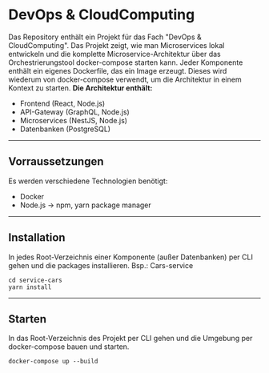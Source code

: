 # DevOps & CloudComputing

Das Repository enthält ein Projekt für das Fach "DevOps & CloudComputing". Das Projekt zeigt, wie man Microservices lokal entwickeln und die komplette Microservice-Architektur über das Orchestrierungstool docker-compose starten kann. Jeder Komponente enthält ein eigenes Dockerfile, das ein Image erzeugt. Dieses wird wiederum von docker-compose verwendt, um die Architektur in einem Kontext zu starten.
**Die Architektur enthält:**

- Frontend (React, Node.js)
- API-Gateway (GraphQL, Node.js)
- Microservices (NestJS, Node.js)
- Datenbanken (PostgreSQL)

---

## Vorraussetzungen

Es werden verschiedene Technologien benötigt:

- Docker
- Node.js -> npm, yarn package manager

---

## Installation

In jedes Root-Verzeichnis einer Komponente (außer Datenbanken) per CLI gehen und die packages installieren.
Bsp.: Cars-service

```
cd service-cars
yarn install
```

---

## Starten

In das Root-Verzeichnis des Projekt per CLI gehen und die Umgebung per docker-compose bauen und starten.

```
docker-compose up --build
```

